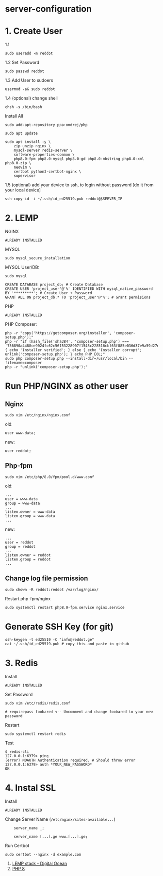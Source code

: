 # server-configuration

# 1. Create User
1.1
```
sudo useradd -m reddot
```
1.2 Set Password
```
sudo passwd reddot
```
1.3 Add User to sudoers
```
usermod -aG sudo reddot
```
1.4 (optional) change shell
```
chsh -s /bin/bash
```

Install All
```
sudo add-apt-repository ppa:ondrej/php

sudo apt update

sudo apt install -y \
    zip unzip nginx \
    mysql-server redis-server \
    software-properties-common \
    php8.0-fpm php8.0-mysql php8.0-gd php8.0-mbstring php8.0-xml php8.0-zip \
    neovim \
    certbot python3-certbot-nginx \
    supervisor    
```

1.5 (optional) add your device to ssh, to login without password [do it from your local device]
```
ssh-copy-id -i ~/.ssh/id_ed25519.pub reddot@$SERVER_IP
```
# 2. LEMP 
NGINX
```
ALREADY INSTALLED
```
MYSQL
```
sudo mysql_secure_installation
```
MYSQL User/DB:
```
sudo mysql
```
```mysql
CREATE DATABASE project_db; # Create Database
CREATE USER 'project_user'@'%' IDENTIFIED WITH mysql_native_password BY '*********'; # Create User + Password
GRANT ALL ON project_db.* TO 'project_user'@'%'; # Grant permisions
```
PHP
```
ALREADY INSTALLED
```
PHP Composer:
```
php -r "copy('https://getcomposer.org/installer', 'composer-setup.php');"
php -r "if (hash_file('sha384', 'composer-setup.php') === '756890a4488ce9024fc62c56153228907f1545c228516cbf63f885e036d37e9a59d27d63f46af1d4d07ee0f76181c7d3') { echo 'Installer verified'; } else { echo 'Installer corrupt'; unlink('composer-setup.php'); } echo PHP_EOL;"
sudo php composer-setup.php --install-dir=/usr/local/bin --filename=composer
php -r "unlink('composer-setup.php');"
```

# Run PHP/NGINX as other user
## Nginx
```
sudo vim /etc/nginx/nginx.conf
```
old:
```
user www-data;
```
new:
```
user reddot;
```
## Php-fpm
```
sudo vim /etc/php/8.0/fpm/pool.d/www.conf
```
old:
```
...
user = www-data
group = www-data
...
listen.owner = www-data
listen.group = www-data
...
```
new:
```
...
user = reddot
group = reddot
...
listen.owner = reddot
listen.group = reddot
...

```

## Change log file permission
```
sudo chown -R reddot:reddot /var/log/nginx/
```

Restart php-fpm/nginx
```
sudo systemctl restart php8.0-fpm.service nginx.service
```

# Generate SSH Key (for git)
```
ssh-keygen -t ed25519 -C "info@reddot.ge"
cat ~/.ssh/id_ed25519.pub # copy this and paste in github
```

# 3. Redis
Install
```
ALREADY INSTALLED
```
Set Password
```
sudo vim /etc/redis/redis.conf
```
```
# requirepass foobared <-- Uncomment and change foobared to your new password
```
Restart
```
sudo systemctl restart redis
```
Test
```
$ redis-cli
127.0.0.1:6379> ping
(error) NOAUTH Authentication required. # Should throw error
127.0.0.1:6379> auth *YOUR_NEW_PASSWORD*
OK
```

# 4. Instal SSL
Install
```
ALREADY INSTALLED
```
Change Server Name (`/etc/nginx/sites-available...`)
```
    server_name _;
```
```
    server_name [...].ge www.[...].ge;
```
Run Certbot
```
sudo certbot --nginx -d example.com
```
1. [LEMP stack - Digital Ocean](https://www.digitalocean.com/community/tutorials/how-to-install-linux-nginx-mysql-php-lemp-stack-on-ubuntu-20-04)
2. [PHP 8](https://linuxize.com/post/how-to-install-php-8-on-ubuntu-20-04)
